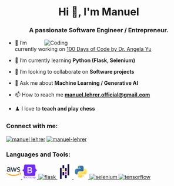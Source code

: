 <!---![MasterHead](https://media2.giphy.com/media/v1.Y2lkPTc5MGI3NjExN2hoc3J3eW10bDZxeTJ2enhmNzQxcjVpaHJsb2xjaHg4cTRvcmRjMCZlcD12MV9pbnRlcm5hbF9naWZfYnlfaWQmY3Q9Zw/3ohhwJlKHGchQUtvBS/giphy.gif)--->
<h1 align="center">Hi 👋, I'm Manuel</h1>
<h3 align="center">A passionate Software Engineer / Entrepreneur.</h3>
<img align="right" alt="Coding" width="400" src="https://media1.giphy.com/media/v1.Y2lkPTc5MGI3NjExZjMxdmk4d3d0d3Qxd291cnZreDVoeGtmdnRuNXNjdXMyd3A3cmNpayZlcD12MV9pbnRlcm5hbF9naWZfYnlfaWQmY3Q9Zw/pOEbLRT4SwD35IELiQ/giphy.gif">

- 🔭 I’m currently working on [100 Days of Code by Dr. Angela Yu](https://www.udemy.com/course/100-days-of-code/)

- 🌱 I’m currently learning **Python (Flask, Selenium)**

- 👯 I’m looking to collaborate on **Software projects**

- 💬 Ask me about **Machine Learning / Generative AI**

- 📫 How to reach me **manuel.lehrer.official@gmail.com**

- ♟️ I love to **teach and play chess**

<h3 align="left">Connect with me:</h3>
<p align="left">
<a href="https://www.linkedin.com/in/manuel-lehrer-5493532b9/" target="blank"><img align="center" src="https://raw.githubusercontent.com/rahuldkjain/github-profile-readme-generator/master/src/images/icons/Social/linked-in-alt.svg" alt="manuel lehrer" height="30" width="40" /></a>
<a href="https://www.youtube.com/@manuel-lehrer" target="blank"><img align="center" src="https://raw.githubusercontent.com/rahuldkjain/github-profile-readme-generator/master/src/images/icons/Social/youtube.svg" alt="manuel-lehrer" height="30" width="40" /></a>
</p>

<h3 align="left">Languages and Tools:</h3>
<p align="left"> <a href="https://aws.amazon.com" target="_blank" rel="noreferrer"> <img src="https://raw.githubusercontent.com/devicons/devicon/master/icons/amazonwebservices/amazonwebservices-original-wordmark.svg" alt="aws" width="40" height="40"/> </a> <a href="https://getbootstrap.com" target="_blank" rel="noreferrer"> <img src="https://raw.githubusercontent.com/devicons/devicon/master/icons/bootstrap/bootstrap-plain-wordmark.svg" alt="bootstrap" width="40" height="40"/> </a> <a href="https://flask.palletsprojects.com/" target="_blank" rel="noreferrer"> <img src="https://www.vectorlogo.zone/logos/pocoo_flask/pocoo_flask-icon.svg" alt="flask" width="40" height="40"/> </a> <a href="https://pandas.pydata.org/" target="_blank" rel="noreferrer"> <img src="https://raw.githubusercontent.com/devicons/devicon/2ae2a900d2f041da66e950e4d48052658d850630/icons/pandas/pandas-original.svg" alt="pandas" width="40" height="40"/> </a> <a href="https://www.python.org" target="_blank" rel="noreferrer"> <img src="https://raw.githubusercontent.com/devicons/devicon/master/icons/python/python-original.svg" alt="python" width="40" height="40"/> </a> <a href="https://www.selenium.dev" target="_blank" rel="noreferrer"> <img src="https://raw.githubusercontent.com/detain/svg-logos/780f25886640cef088af994181646db2f6b1a3f8/svg/selenium-logo.svg" alt="selenium" width="40" height="40"/> </a> <a href="https://www.tensorflow.org" target="_blank" rel="noreferrer"> <img src="https://www.vectorlogo.zone/logos/tensorflow/tensorflow-icon.svg" alt="tensorflow" width="40" height="40"/> </a> </p>



<!---
Manuel-Lehrer/Manuel-Lehrer is a ✨ special ✨ repository because its `README.md` (this file) appears on your GitHub profile.
You can click the Preview link to take a look at your changes.
--->
